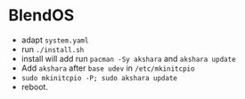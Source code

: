 # BlendOS

* adapt `system.yaml`
* run `./install.sh`
* install will add run `pacman -Sy akshara` and `akshara update`
* Add `akshara` after `base udev` in `/etc/mkinitcpio`
* `sudo mkinitcpio -P; sudo akshara update`
* reboot.


